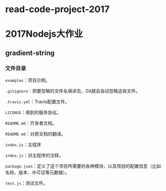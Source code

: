 # read-code-project-2017
# 2017Nodejs大作业

## gradient-string

### 文件目录

`examples`：项目示例。

`.gitignore`：把要忽略的文件名填进去，Git就会自动忽略这些文件。

`.travis.yml`：Travis配置文件。

`LICENSE`：用到的服务协议。

`README.md`：开发者文档。

`README.md`：对原文档的翻译。

`index.js`：主程序

`index.js`：对主程序的注释。

`package.json`：定义了这个项目所需要的各种模块，以及项目的配置信息（比如名称、版本、许可证等元数据）。

`test.js`：测试文件。
